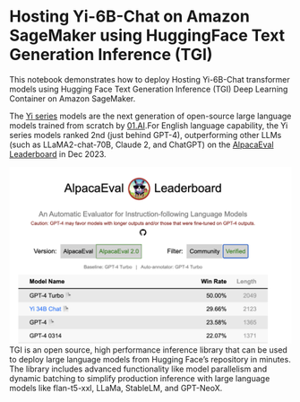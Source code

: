#  Hosting Yi-6B-Chat on Amazon SageMaker using HuggingFace Text Generation Inference (TGI)

This notebook demonstrates how to deploy Hosting Yi-6B-Chat transformer models using Hugging Face Text Generation Inference (TGI) Deep Learning Container on Amazon SageMaker.

The [Yi series](https://huggingface.co/01-ai) models are the next generation of open-source large language models trained from scratch by [01.AI](https://01.ai/).For English language capability, the Yi series models ranked 2nd (just behind GPT-4), outperforming other LLMs (such as LLaMA2-chat-70B, Claude 2, and ChatGPT) on the [AlpacaEval Leaderboard](https://gitlab.aws.dev/arraafat/yi-6b-chat-on-amazon-sagemaker/-/edit/master/README.md?ref_type=heads) in Dec 2023.

 ![AlpacaEval Leaderboard](YI.png)
TGI is an open source, high performance inference library that can be used to deploy large language models from Hugging Face’s repository in minutes. The library includes advanced functionality like model parallelism and dynamic batching to simplify production inference with large language models like flan-t5-xxl, LLaMa, StableLM, and GPT-NeoX.
